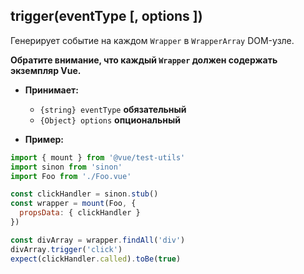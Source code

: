 ## trigger(eventType [, options ])

Генерирует событие на каждом `Wrapper` в `WrapperArray` DOM-узле.

**Обратите внимание, что каждый `Wrapper` должен содержать экземпляр Vue.**

- **Принимает:**
  - `{string} eventType` **обязательный**
  - `{Object} options`  **опциональный**

- **Пример:**

```js
import { mount } from '@vue/test-utils'
import sinon from 'sinon'
import Foo from './Foo.vue'

const clickHandler = sinon.stub()
const wrapper = mount(Foo, {
  propsData: { clickHandler }
})

const divArray = wrapper.findAll('div')
divArray.trigger('click')
expect(clickHandler.called).toBe(true)
```
